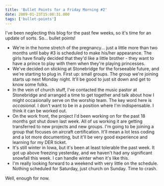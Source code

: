 ```yaml
---
title: 'Bullet Points for a Friday Morning #2'
date: 2009-01-23T15:08:31.000
tags: ['bullet-points']
---
```


I've been neglecting this blog for the past few weeks, so it's time for an update of sorts. So... bullet points!

- We're in the home stretch of the pregnancy... just a little more than two months until baby #3 is scheduled to make his/her appearance. The girls have finally decided that they'd like a little brother - they want to have a prince to play with them when they're playing princesses.
- We've decided on sticking at Stonebridge for the forseeable future, and we're starting to plug in. First up: small groups. The group we're joining starts up next Monday night. It'll be good to just sit down and get to know some folks.
- In the vein of church stuff, I've contacted the music pastor at Stonebridge and arranged a time to get together and talk about how I might occasionally serve on the worship team. The key word here is _occasional_. I don't want to be in a position where I'm indispensable. I think it can be worked out.
- On the work front, the project I'd been working on for the past 18 months got shut down last week. All of us working it are getting transferred to new projects and new groups. I'm going to be joining a group that focuses on aircraft certification. It'll mean a lot less coding and a lot more documenting, but it'll be very good experience and learning for my DER ticket.
- It's still winter in Iowa, but it's been at least tolerable the past week. It got up above freezing yesterday, and we haven't had any significant snowfall this week. I can handle winter when it's like this.
- I'm really looking forward to a weekend with very little on the schedule. Nothing scheduled for Saturday, just church on Sunday. Time to crash.

Well, enough for now.

